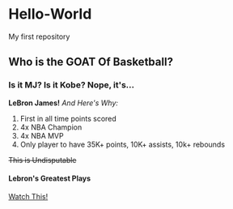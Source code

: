 # Hello-World
My first repository

## Who is the GOAT Of Basketball?
### Is it MJ? Is it Kobe? Nope, it's...
**LeBron James!** *And Here's Why:*
1. First in all time points scored
2. 4x NBA Champion
3. 4x NBA MVP
4. Only player to have 35K+ points, 10K+ assists, 10k+ rebounds

~~This is Undisputable~~

#### Lebron's Greatest Plays
[Watch This!](https://www.bing.com/videos/riverview/relatedvideo?&q=lebron+james+career+highlights&qpvt=lebron+james+career+highlights&mid=EE08776D589AD74B9101EE08776D589AD74B9101&&FORM=VRDGAR)


